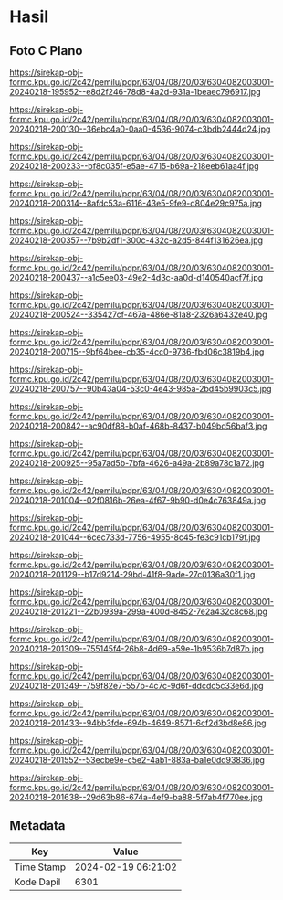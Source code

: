 # Hasil

## Foto C Plano

https://sirekap-obj-formc.kpu.go.id/2c42/pemilu/pdpr/63/04/08/20/03/6304082003001-20240218-195952--e8d2f246-78d8-4a2d-931a-1beaec796917.jpg

https://sirekap-obj-formc.kpu.go.id/2c42/pemilu/pdpr/63/04/08/20/03/6304082003001-20240218-200130--36ebc4a0-0aa0-4536-9074-c3bdb2444d24.jpg

https://sirekap-obj-formc.kpu.go.id/2c42/pemilu/pdpr/63/04/08/20/03/6304082003001-20240218-200233--bf8c035f-e5ae-4715-b69a-218eeb61aa4f.jpg

https://sirekap-obj-formc.kpu.go.id/2c42/pemilu/pdpr/63/04/08/20/03/6304082003001-20240218-200314--8afdc53a-6116-43e5-9fe9-d804e29c975a.jpg

https://sirekap-obj-formc.kpu.go.id/2c42/pemilu/pdpr/63/04/08/20/03/6304082003001-20240218-200357--7b9b2df1-300c-432c-a2d5-844f131626ea.jpg

https://sirekap-obj-formc.kpu.go.id/2c42/pemilu/pdpr/63/04/08/20/03/6304082003001-20240218-200437--a1c5ee03-49e2-4d3c-aa0d-d140540acf7f.jpg

https://sirekap-obj-formc.kpu.go.id/2c42/pemilu/pdpr/63/04/08/20/03/6304082003001-20240218-200524--335427cf-467a-486e-81a8-2326a6432e40.jpg

https://sirekap-obj-formc.kpu.go.id/2c42/pemilu/pdpr/63/04/08/20/03/6304082003001-20240218-200715--9bf64bee-cb35-4cc0-9736-fbd06c3819b4.jpg

https://sirekap-obj-formc.kpu.go.id/2c42/pemilu/pdpr/63/04/08/20/03/6304082003001-20240218-200757--90b43a04-53c0-4e43-985a-2bd45b9903c5.jpg

https://sirekap-obj-formc.kpu.go.id/2c42/pemilu/pdpr/63/04/08/20/03/6304082003001-20240218-200842--ac90df88-b0af-468b-8437-b049bd56baf3.jpg

https://sirekap-obj-formc.kpu.go.id/2c42/pemilu/pdpr/63/04/08/20/03/6304082003001-20240218-200925--95a7ad5b-7bfa-4626-a49a-2b89a78c1a72.jpg

https://sirekap-obj-formc.kpu.go.id/2c42/pemilu/pdpr/63/04/08/20/03/6304082003001-20240218-201004--02f0816b-26ea-4f67-9b90-d0e4c763849a.jpg

https://sirekap-obj-formc.kpu.go.id/2c42/pemilu/pdpr/63/04/08/20/03/6304082003001-20240218-201044--6cec733d-7756-4955-8c45-fe3c91cb179f.jpg

https://sirekap-obj-formc.kpu.go.id/2c42/pemilu/pdpr/63/04/08/20/03/6304082003001-20240218-201129--b17d9214-29bd-41f8-9ade-27c0136a30f1.jpg

https://sirekap-obj-formc.kpu.go.id/2c42/pemilu/pdpr/63/04/08/20/03/6304082003001-20240218-201221--22b0939a-299a-400d-8452-7e2a432c8c68.jpg

https://sirekap-obj-formc.kpu.go.id/2c42/pemilu/pdpr/63/04/08/20/03/6304082003001-20240218-201309--755145f4-26b8-4d69-a59e-1b9536b7d87b.jpg

https://sirekap-obj-formc.kpu.go.id/2c42/pemilu/pdpr/63/04/08/20/03/6304082003001-20240218-201349--759f82e7-557b-4c7c-9d6f-ddcdc5c33e6d.jpg

https://sirekap-obj-formc.kpu.go.id/2c42/pemilu/pdpr/63/04/08/20/03/6304082003001-20240218-201433--94bb3fde-694b-4649-8571-6cf2d3bd8e86.jpg

https://sirekap-obj-formc.kpu.go.id/2c42/pemilu/pdpr/63/04/08/20/03/6304082003001-20240218-201552--53ecbe9e-c5e2-4ab1-883a-ba1e0dd93836.jpg

https://sirekap-obj-formc.kpu.go.id/2c42/pemilu/pdpr/63/04/08/20/03/6304082003001-20240218-201638--29d63b86-674a-4ef9-ba88-5f7ab4f770ee.jpg


## Metadata

| Key        | Value               |
| ---------- | ------------------- |
| Time Stamp | 2024-02-19 06:21:02 |
| Kode Dapil | 6301                |



